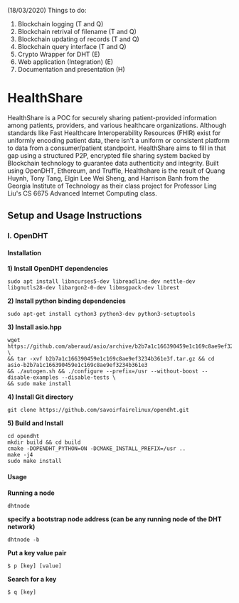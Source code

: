 (18/03/2020) Things to do:
1) Blockchain logging (T and Q)
2) Blockchain retrival of filename (T and Q)
3) Blockchain updating of records (T and Q)
4) Blockchain query interface (T and Q)
5) Crypto Wrapper for DHT (E)
6) Web application (Integration) (E)
7) Documentation and presentation (H)

# HealthShare
HealthShare is a POC for securely sharing patient-provided information among patients, providers, and various healthcare organizations. Although standards like Fast Healthcare Interoperability Resources (FHIR) exist for uniformly encoding patient data, there isn't a uniform or consistent platform to data from a consumer/patient standpoint. HealthShare aims to fill in that gap using a structured P2P, encrypted file sharing system backed by Blockchain technology to guarantee data authenticity and integrity. Built using OpenDHT, Ethereum, and Truffle, Healthshare is the result of Quang Huynh, Tony Tang, Elgin Lee Wei Sheng, and Harrison Banh from the Georgia Institute of Technology as their class project for Professor Ling Liu's CS 6675 Advanced Internet Computing class. 

## Setup and Usage Instructions
### I. OpenDHT
#### Installation
  **1) Install OpenDHT dependencies**
  
    sudo apt install libncurses5-dev libreadline-dev nettle-dev libgnutls28-dev libargon2-0-dev libmsgpack-dev librest

  **2) Install python binding dependencies**
  
    sudo apt-get install cython3 python3-dev python3-setuptools

  **3) Install asio.hpp**
  
    wget https://github.com/aberaud/asio/archive/b2b7a1c166390459e1c169c8ae9ef3234b361e3f.tar.gz \
    && tar -xvf b2b7a1c166390459e1c169c8ae9ef3234b361e3f.tar.gz && cd asio-b2b7a1c166390459e1c169c8ae9ef3234b361e3
    && ./autogen.sh && ./configure --prefix=/usr --without-boost --disable-examples --disable-tests \
    && sudo make install

  **4) Install Git directory**

    git clone https://github.com/savoirfairelinux/opendht.git

  **5) Build and Install**

    cd opendht
    mkdir build && cd build
    cmake -DOPENDHT_PYTHON=ON -DCMAKE_INSTALL_PREFIX=/usr ..
    make -j4
    sudo make install

#### Usage
  **Running a node**

    dhtnode

  **specify a bootstrap node address (can be any running node of the DHT network)**

    dhtnode -b

  **Put a key value pair**

    $ p [key] [value]

  **Search for a key**

    $ q [key]
